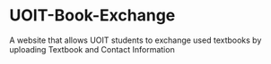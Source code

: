 # UOIT-Book-Exchange
A website that allows UOIT students to exchange used textbooks by uploading Textbook and Contact Information

